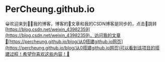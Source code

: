 # PerCheung.github.io


😀欢迎来到🤟🏻我的博客，博客的📙文章和我的CSDN博客是同步的，点击🔗跳转[https://blog.csdn.net/weixin_43982359](https://blog.csdn.net/weixin_43982359)，访问我的文章🔗[https://percheung.github.io/blog/从0搭建github.io网页](https://percheung.github.io/blog/从0搭建github.io网页)可以看到该项目的搭建过程！希望你喜欢这些内容！🌟
